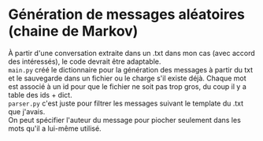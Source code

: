 # Génération de messages aléatoires (chaine de Markov)
À partir d'une conversation extraite dans un .txt dans mon cas (avec accord des intéressés), le code devrait être adaptable.  
`main.py` créé le dictionnaire pour la génération des messages à partir du txt et le sauvegarde dans un fichier ou le charge s'il existe déjà. Chaque mot est associé à un id pour que le fichier ne soit pas trop gros, du coup il y a table des ids + dict.  
`parser.py` c'est juste pour filtrer les messages suivant le template du .txt que j'avais.  
On peut spécifier l'auteur du message pour piocher seulement dans les mots qu'il a lui-même utilisé.
